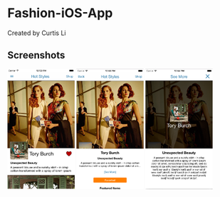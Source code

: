 # Fashion-iOS-App

Created by Curtis Li

## Screenshots

<img src="ScrollView.png" align="center" height="30%" width="30%">
<img src="InfoView.png" align="center" height="30%" width="30%">
<img src="DetailsView.png" align="center" height="30%" width="30%">
